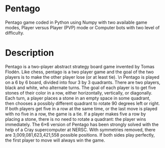 # Pentago
Pentago game coded in Python using Numpy with two available game modes, Player versus Player (PVP) mode or Computer bots with two level of difficulty.


# Description
Pentago is a two-player abstract strategy board game invented by Tomas Flodén. Like chess, pentago is a two player game and the goal of the two players is to make the other player lose (or at least tie). \n
Pentago is played on a 6 by 6 board, divided into four 3 by 3 quadrants. There are two players, black and white, who alternate turns. The goal of each player is to get five stones of their color in a row, either horizontally, vertically, or diagonally. Each turn, a player places a stone in an empty space in some quadrant, then chooses a possibly different quadrant to rotate 90 degrees left or right. If both players get five in a row at the same time, or the last move is played with no five in a row, the game is a tie. If a player makes five a row by placing a stone, there is no need to rotate a quadrant: the player wins immediately.
The 6×6 version of Pentago has been strongly solved with the help of a Cray supercomputer at NERSC. With symmetries removed, there are 3,009,081,623,421,558 possible positions. If both sides play perfectly, the first player to move will always win the game.
